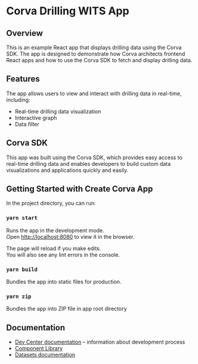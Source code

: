 # Corva Drilling WITS App

## Overview
This is an example React app that displays drilling data using the Corva SDK. The app is designed to demonstrate how Corva architects frontend React apps and how to use the Corva SDK to fetch and display drilling data.

## Features
The app allows users to view and interact with drilling data in real-time, including:

- Real-time drilling data visualization
- Interactive graph
- Data filter

## Corva SDK
This app was built using the Corva SDK, which provides easy access to real-time drilling data and enables developers to build custom data visualizations and applications quickly and easily.

## Getting Started with Create Corva App

In the project directory, you can run:

### `yarn start`

Runs the app in the development mode.\
Open [http://localhost:8080](http://localhost:8080/) to view it in the browser.

The page will reload if you make edits.\
You will also see any lint errors in the console.

### `yarn build`

Bundles the app into static files for production.

### `yarn zip`

Bundles the app into ZIP file in app root directory

## Documentation

- [Dev Center documentation](https://app.corva.ai/dev-center/docs/frontend) – information about development process
- [Component Library](https://app.corva.ai/dev-center/docs/frontend/storybook)
- [Datasets documentation](https://app.corva.ai/dev-center/docs/datasets)
